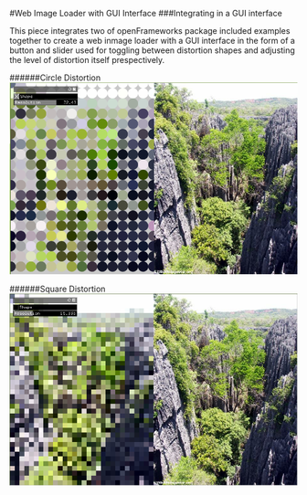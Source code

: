 #Web Image Loader with GUI Interface 
###Integrating in a GUI interface 

This piece integrates two of openFrameworks package included examples together to create a web inmage loader with a GUI interface in the form of a button and slider used for toggling between distortion shapes and adjusting the level of distortion itself prespectively. 

######Circle Distortion 
![Start screen](assets/distortedCircle.PNG)


######Square Distortion
![Start screen](assets/distortedSquare.PNG)